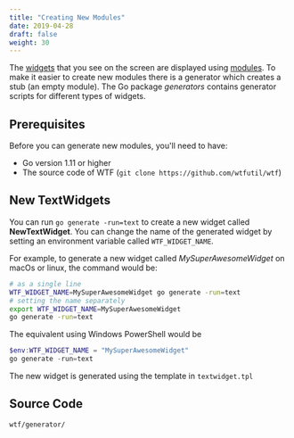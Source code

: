 ```yaml
---
title: "Creating New Modules"
date: 2019-04-28
draft: false
weight: 30
---
```


The [widgets](../glossary/#widget) that you see on the screen are displayed using [modules](../glossary/#module). To make it easier to create new modules there is a generator which creates a stub (an empty module). The Go package _generators_ contains generator scripts for different types of widgets.

## Prerequisites

Before you can generate new modules, you'll need to have:

* Go version 1.11 or higher
* The source code of WTF (`git clone https://github.com/wtfutil/wtf`)

## New TextWidgets

You can run `go generate -run=text` to create a new widget called **NewTextWidget**. You can change the name of the generated widget by setting an environment variable called `WTF_WIDGET_NAME`.

For example, to generate a new widget called _MySuperAwesomeWidget_ on macOs or linux, the command would be:

```bash
# as a single line
WTF_WIDGET_NAME=MySuperAwesomeWidget go generate -run=text
# setting the name separately
export WTF_WIDGET_NAME=MySuperAwesomeWidget
go generate -run=text
```

The equivalent using Windows PowerShell would be

```powershell
$env:WTF_WIDGET_NAME = "MySuperAwesomeWidget"
go generate -run=text
```

The new widget is generated using the template in `textwidget.tpl`

## Source Code

```bash
wtf/generator/
```